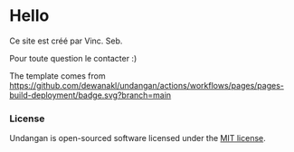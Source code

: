 # Hello 

Ce site est créé par Vinc. Seb. 

Pour toute question le contacter :) 





The template comes from https://github.com/dewanakl/undangan/actions/workflows/pages/pages-build-deployment/badge.svg?branch=main

### License

Undangan is open-sourced software licensed under the [MIT license](https://opensource.org/licenses/MIT).
